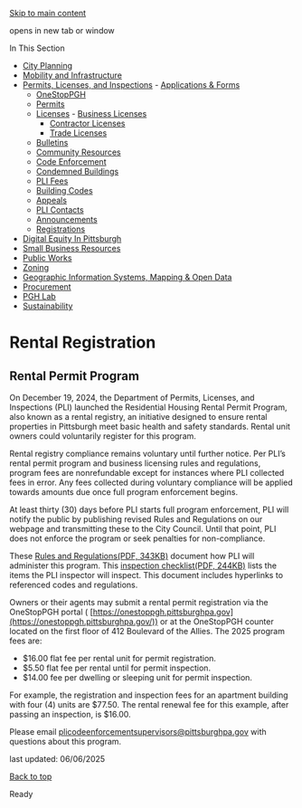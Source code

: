 [Skip to main content](https://www.pittsburghpa.gov/Business-Development/Permits-Licenses-and-Inspections/Licenses/Trade-Licenses/Rental-Registration#main-content)

opens in new tab or window

In This Section

- [City Planning](https://www.pittsburghpa.gov/Business-Development/City-Planning)
- [Mobility and Infrastructure](https://www.pittsburghpa.gov/Business-Development/Mobility-and-Infrastructure)
- [Permits, Licenses, and Inspections](https://www.pittsburghpa.gov/Business-Development/Permits-Licenses-and-Inspections)  - [Applications & Forms](https://www.pittsburghpa.gov/Business-Development/Permits-Licenses-and-Inspections/Applications-Forms)
  - [OneStopPGH](https://www.pittsburghpa.gov/Business-Development/Permits-Licenses-and-Inspections/OneStopPGH)
  - [Permits](https://www.pittsburghpa.gov/Business-Development/Permits-Licenses-and-Inspections/Permits)
  - [Licenses](https://www.pittsburghpa.gov/Business-Development/Permits-Licenses-and-Inspections/Licenses)    - [Business Licenses](https://www.pittsburghpa.gov/Business-Development/Permits-Licenses-and-Inspections/Licenses/Business-Licenses)
    - [Contractor Licenses](https://www.pittsburghpa.gov/Business-Development/Permits-Licenses-and-Inspections/Licenses/Contractor-Licenses)
    - [Trade Licenses](https://www.pittsburghpa.gov/Business-Development/Permits-Licenses-and-Inspections/Licenses/Trade-Licenses)
  - [Bulletins](https://www.pittsburghpa.gov/Business-Development/Permits-Licenses-and-Inspections/PLI-Bulletins)
  - [Community Resources](https://www.pittsburghpa.gov/Business-Development/Permits-Licenses-and-Inspections/Community-Resources)
  - [Code Enforcement](https://www.pittsburghpa.gov/Business-Development/Permits-Licenses-and-Inspections/Code-Enforcement)
  - [Condemned Buildings](https://www.pittsburghpa.gov/Business-Development/Permits-Licenses-and-Inspections/Condemned-Buildings)
  - [PLI Fees](https://www.pittsburghpa.gov/Business-Development/Permits-Licenses-and-Inspections/Fees)
  - [Building Codes](https://www.pittsburghpa.gov/Business-Development/Permits-Licenses-and-Inspections/Building-Codes)
  - [Appeals](https://www.pittsburghpa.gov/Business-Development/Permits-Licenses-and-Inspections/Appeals)
  - [PLI Contacts](https://www.pittsburghpa.gov/Business-Development/Permits-Licenses-and-Inspections/Contacts)
  - [Announcements](https://www.pittsburghpa.gov/Business-Development/Permits-Licenses-and-Inspections/Announcements)
  - [Registrations](https://www.pittsburghpa.gov/Business-Development/Permits-Licenses-and-Inspections/Registrations)
- [Digital Equity In Pittsburgh](https://www.pittsburghpa.gov/Business-Development/Digital-Equity-In-Pittsburgh)
- [Small Business Resources](https://www.pittsburghpa.gov/Business-Development/Small-Business-Resources)
- [Public Works](https://www.pittsburghpa.gov/Business-Development/Public-Works)
- [Zoning](https://www.pittsburghpa.gov/Business-Development/Zoning)
- [Geographic Information Systems, Mapping & Open Data](https://www.pittsburghpa.gov/Business-Development/Geographic-Information-Systems-Mapping-Open-Data)
- [Procurement](https://www.pittsburghpa.gov/Business-Development/Procurement)
- [PGH Lab](https://www.pittsburghpa.gov/Business-Development/PGH-Lab)
- [Sustainability](https://www.pittsburghpa.gov/Business-Development/Sustainability)

# Rental Registration

## Rental Permit Program

On December 19, 2024, the Department of Permits, Licenses, and Inspections (PLI) launched the Residential Housing Rental Permit Program, also known as a rental registry, an initiative designed to ensure rental properties in Pittsburgh meet basic health and safety standards. Rental unit owners could voluntarily register for this program.

Rental registry compliance remains voluntary until further notice. Per PLI’s rental permit program and business licensing rules and regulations, program fees are nonrefundable except for instances where PLI collected fees in error. Any fees collected during voluntary compliance will be applied towards amounts due once full program enforcement begins.

At least thirty (30) days before PLI starts full program enforcement, PLI will notify the public by publishing revised Rules and Regulations on our webpage and transmitting these to the City Council. Until that point, PLI does not enforce the program or seek penalties for non-compliance.

These [Rules and Regulations(PDF, 343KB)](https://www.pittsburghpa.gov/files/assets/city/v/1/pli/documents/residential-housing-rental-permit-program-rules-regulations_12192024.pdf) document how PLI will administer this program. This [inspection checklist(PDF, 244KB)](https://www.pittsburghpa.gov/files/assets/city/v/1/pli/documents/rental-permit-public-inspection-checklist.pdf) lists the items the PLI inspector will inspect. This document includes hyperlinks to referenced codes and regulations.

Owners or their agents may submit a rental permit registration via the OneStopPGH portal ( [https://onestoppgh.pittsburghpa.gov](https://onestoppgh.pittsburghpa.gov/)) or at the OneStopPGH counter located on the first floor of 412 Boulevard of the Allies. The 2025 program fees are:

- $16.00 flat fee per rental unit for permit registration.
- $5.50 flat fee per rental until for permit inspection.
- $14.00 fee per dwelling or sleeping unit for permit inspection.

For example, the registration and inspection fees for an apartment building with four (4) units are $77.50. The rental renewal fee for this example, after passing an inspection, is $16.00.

Please email plicodeenforcementsupervisors@pittsburghpa.gov with questions about this program.

last updated: 06/06/2025

[Back to top](https://www.pittsburghpa.gov/Business-Development/Permits-Licenses-and-Inspections/Licenses/Trade-Licenses/Rental-Registration#body-top)

Ready
